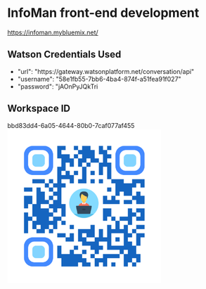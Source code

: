 
# InfoMan front-end development

https://infoman.mybluemix.net/

<h2>Watson Credentials Used</h2>
<ul>
  <li> "url": "https://gateway.watsonplatform.net/conversation/api" </li>
  <li> "username": "58e1fb55-7bb6-4ba4-874f-a51fea91f027" </li>
  <li> "password": "jAOnPyJQkTri </li>
</ul>

<h2>Workspace ID</h2>
bbd83dd4-6a05-4644-80b0-7caf077af455

<img src="public/img/qr-code.png" width="350" height="350" alt="">
